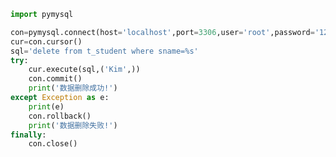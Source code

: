 
<BlogInfo id="708" title="13.操作MySQL数据库删除数据" author="白日梦想猿" pv=0 read_times=0 pre_cost_time="0分17秒" category="数据库编程" tag_list="['数据库编程']" create_time="2020.07.09 16:20:47" update_time="2020.07.10 15:17:42" />

```python
import pymysql

con=pymysql.connect(host='localhost',port=3306,user='root',password='123456',database='python_db')
cur=con.cursor()
sql='delete from t_student where sname=%s'
try:
    cur.execute(sql,('Kim',))
    con.commit()
    print('数据删除成功!')
except Exception as e:
    print(e)
    con.rollback()
    print('数据删除失败!')
finally:
    con.close()
```
